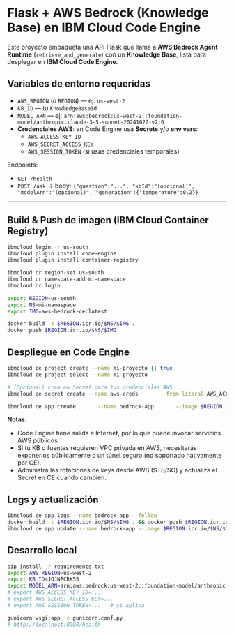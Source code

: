 # Flask + AWS Bedrock (Knowledge Base) en IBM Cloud Code Engine

Este proyecto empaqueta una API Flask que llama a **AWS Bedrock Agent Runtime** (`retrieve_and_generate`) con un **Knowledge Base**, lista para desplegar en **IBM Cloud Code Engine**.

## Variables de entorno requeridas
- `AWS_REGION` (o `REGION`) — ej: `us-west-2`
- `KB_ID` — tu `KnowledgeBaseId`
- `MODEL_ARN` — ej: `arn:aws:bedrock:us-west-2::foundation-model/anthropic.claude-3-5-sonnet-20241022-v2:0`
- **Credenciales AWS**: en Code Engine usa **Secrets** y/o **env vars**:
  - `AWS_ACCESS_KEY_ID`
  - `AWS_SECRET_ACCESS_KEY`
  - `AWS_SESSION_TOKEN` (si usas credenciales temporales)

Endpoints:
- `GET /health`
- `POST /ask` → body: `{"question":"...", "kbId":"(opcional)", "modelArn":"(opcional)", "generation":{"temperature":0.2}}`

---

## Build & Push de imagen (IBM Cloud Container Registry)
```bash
ibmcloud login -r us-south
ibmcloud plugin install code-engine
ibmcloud plugin install container-registry

ibmcloud cr region-set us-south
ibmcloud cr namespace-add mi-namespace
ibmcloud cr login

export REGION=us-south
export NS=mi-namespace
export IMG=aws-bedrock-ce:latest

docker build -t $REGION.icr.io/$NS/$IMG .
docker push $REGION.icr.io/$NS/$IMG
```

## Despliegue en Code Engine
```bash
ibmcloud ce project create --name mi-proyecto || true
ibmcloud ce project select --name mi-proyecto

# (Opcional) crea un Secret para tus credenciales AWS
ibmcloud ce secret create --name aws-creds       --from-literal AWS_ACCESS_KEY_ID=AKIA...       --from-literal AWS_SECRET_ACCESS_KEY=xxxxxxxx       --from-literal AWS_SESSION_TOKEN=yyyyyyyy  # si aplica

ibmcloud ce app create       --name bedrock-app       --image $REGION.icr.io/$NS/$IMG       --port 8080       --cpu 0.25       --memory 0.5G       --min-scale 0       --max-scale 3       --env AWS_REGION=us-west-2       --env KB_ID=JOJNFCRK55       --env MODEL_ARN=arn:aws:bedrock:us-west-2::foundation-model/anthropic.claude-3-5-sonnet-20241022-v2:0       --secret aws-creds
```

**Notas:**
- Code Engine tiene salida a Internet, por lo que puede invocar servicios AWS públicos.
- Si tu KB o fuentes requieren VPC privada en AWS, necesitarás exponerlos públicamente o un túnel seguro (no soportado nativamente por CE).
- Administra las rotaciones de keys desde AWS (STS/SO) y actualiza el Secret en CE cuando cambien.

## Logs y actualización
```bash
ibmcloud ce app logs --name bedrock-app --follow
docker build -t $REGION.icr.io/$NS/$IMG . && docker push $REGION.icr.io/$NS/$IMG
ibmcloud ce app update --name bedrock-app --image $REGION.icr.io/$NS/$IMG
```

## Desarrollo local
```bash
pip install -r requirements.txt
export AWS_REGION=us-west-2
export KB_ID=JOJNFCRK55
export MODEL_ARN=arn:aws:bedrock:us-west-2::foundation-model/anthropic.claude-3-5-sonnet-20241022-v2:0
# export AWS_ACCESS_KEY_ID=...
# export AWS_SECRET_ACCESS_KEY=...
# export AWS_SESSION_TOKEN=...   # si aplica

gunicorn wsgi:app -c gunicorn.conf.py
# http://localhost:8080/health
```
